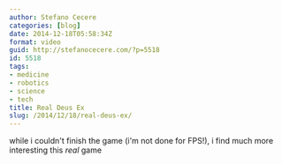 ```yaml
---
author: Stefano Cecere
categories: [blog]
date: 2014-12-18T05:58:34Z
format: video
guid: http://stefanocecere.com/?p=5518
id: 5518
tags:
- medicine
- robotics
- science
- tech
title: Real Deus Ex
slug: /2014/12/18/real-deus-ex/
---
```


while i couldn't finish the game (i'm not done for FPS!), i find much more interesting this _real_ game

<div class="jetpack-video-wrapper">
</div>

&nbsp;